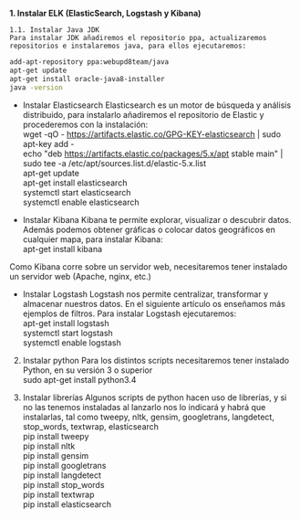 **1. Instalar ELK (ElasticSearch, Logstash y Kibana)**

    1.1. Instalar Java JDK
    Para instalar JDK añadiremos el repositorio ppa, actualizaremos repositorios e instalaremos java, para ellos ejecutaremos:  

```bash
add-apt-repository ppa:webupd8team/java  
apt-get update  
apt-get install oracle-java8-installer  
java -version  
```

- Instalar Elasticsearch
Elasticsearch es un motor de búsqueda y análisis distribuido, para instalarlo añadiremos el repositorio de Elastic y procederemos con la instalación:  
 wget -qO - https://artifacts.elastic.co/GPG-KEY-elasticsearch | sudo apt-key add -  
 echo "deb https://artifacts.elastic.co/packages/5.x/apt stable main" | sudo tee -a /etc/apt/sources.list.d/elastic-5.x.list  
 apt-get update  
 apt-get install elasticsearch     
 systemctl start elasticsearch  
 systemctl enable elasticsearch  

- Instalar Kibana
Kibana te permite explorar, visualizar o descubrir datos. Además podemos obtener gráficas o colocar datos geográficos en cualquier mapa, para instalar Kibana:  
apt-get install kibana  

Como Kibana corre sobre un servidor web, necesitaremos tener instalado un servidor web (Apache, nginx, etc.)

- Instalar Logstash
Logstash nos permite centralizar, transformar y almacenar nuestros datos. En el siguiente artículo os enseñamos más ejemplos de filtros. Para instalar Logstash ejecutaremos:  
apt-get install logstash  
systemctl start logstash  
systemctl enable logstash  

2. Instalar python
Para los distintos scripts necesitaremos tener instalado Python, en su versión 3 o superior  
sudo apt-get install python3.4  

3. Instalar librerías
Algunos scripts de python hacen uso de librerías, y si no las tenemos instaladas al lanzarlo nos lo indicará y habrá que instalarlas, tal como tweepy, nltk, gensim, googletrans, langdetect, stop_words, textwrap, elasticsearch  
pip install tweepy  
pip install nltk  
pip install gensim  
pip install googletrans  
pip install langdetect  
pip install stop_words  
pip install textwrap  
pip install elasticsearch  
